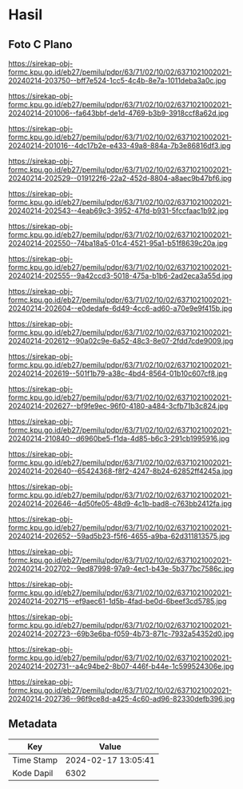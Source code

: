 # Hasil

## Foto C Plano

https://sirekap-obj-formc.kpu.go.id/eb27/pemilu/pdpr/63/71/02/10/02/6371021002021-20240214-203750--bff7e524-1cc5-4c4b-8e7a-1011deba3a0c.jpg

https://sirekap-obj-formc.kpu.go.id/eb27/pemilu/pdpr/63/71/02/10/02/6371021002021-20240214-201006--fa643bbf-de1d-4769-b3b9-3918ccf8a62d.jpg

https://sirekap-obj-formc.kpu.go.id/eb27/pemilu/pdpr/63/71/02/10/02/6371021002021-20240214-201016--4dc17b2e-e433-49a8-884a-7b3e86816df3.jpg

https://sirekap-obj-formc.kpu.go.id/eb27/pemilu/pdpr/63/71/02/10/02/6371021002021-20240214-202529--019122f6-22a2-452d-8804-a8aec9b47bf6.jpg

https://sirekap-obj-formc.kpu.go.id/eb27/pemilu/pdpr/63/71/02/10/02/6371021002021-20240214-202543--4eab69c3-3952-47fd-b931-5fccfaac1b92.jpg

https://sirekap-obj-formc.kpu.go.id/eb27/pemilu/pdpr/63/71/02/10/02/6371021002021-20240214-202550--74ba18a5-01c4-4521-95a1-b51f8639c20a.jpg

https://sirekap-obj-formc.kpu.go.id/eb27/pemilu/pdpr/63/71/02/10/02/6371021002021-20240214-202555--9a42ccd3-5018-475a-b1b6-2ad2eca3a55d.jpg

https://sirekap-obj-formc.kpu.go.id/eb27/pemilu/pdpr/63/71/02/10/02/6371021002021-20240214-202604--e0dedafe-6d49-4cc6-ad60-a70e9e9f415b.jpg

https://sirekap-obj-formc.kpu.go.id/eb27/pemilu/pdpr/63/71/02/10/02/6371021002021-20240214-202612--90a02c9e-6a52-48c3-8e07-2fdd7cde9009.jpg

https://sirekap-obj-formc.kpu.go.id/eb27/pemilu/pdpr/63/71/02/10/02/6371021002021-20240214-202619--501f1b79-a38c-4bd4-8564-01b10c607cf8.jpg

https://sirekap-obj-formc.kpu.go.id/eb27/pemilu/pdpr/63/71/02/10/02/6371021002021-20240214-202627--bf9fe9ec-96f0-4180-a484-3cfb71b3c824.jpg

https://sirekap-obj-formc.kpu.go.id/eb27/pemilu/pdpr/63/71/02/10/02/6371021002021-20240214-210840--d6960be5-f1da-4d85-b6c3-291cb1995916.jpg

https://sirekap-obj-formc.kpu.go.id/eb27/pemilu/pdpr/63/71/02/10/02/6371021002021-20240214-202640--65424368-f8f2-4247-8b24-62852ff4245a.jpg

https://sirekap-obj-formc.kpu.go.id/eb27/pemilu/pdpr/63/71/02/10/02/6371021002021-20240214-202646--4d50fe05-48d9-4c1b-bad8-c763bb2412fa.jpg

https://sirekap-obj-formc.kpu.go.id/eb27/pemilu/pdpr/63/71/02/10/02/6371021002021-20240214-202652--59ad5b23-f5f6-4655-a9ba-62d311813575.jpg

https://sirekap-obj-formc.kpu.go.id/eb27/pemilu/pdpr/63/71/02/10/02/6371021002021-20240214-202702--9ed87998-97a9-4ec1-b43e-5b377bc7586c.jpg

https://sirekap-obj-formc.kpu.go.id/eb27/pemilu/pdpr/63/71/02/10/02/6371021002021-20240214-202715--ef9aec61-1d5b-4fad-be0d-6beef3cd5785.jpg

https://sirekap-obj-formc.kpu.go.id/eb27/pemilu/pdpr/63/71/02/10/02/6371021002021-20240214-202723--69b3e6ba-f059-4b73-871c-7932a54352d0.jpg

https://sirekap-obj-formc.kpu.go.id/eb27/pemilu/pdpr/63/71/02/10/02/6371021002021-20240214-202731--a4c94be2-8b07-446f-b44e-1c599524306e.jpg

https://sirekap-obj-formc.kpu.go.id/eb27/pemilu/pdpr/63/71/02/10/02/6371021002021-20240214-202736--96f9ce8d-a425-4c60-ad96-82330defb396.jpg


## Metadata

| Key        | Value               |
| ---------- | ------------------- |
| Time Stamp | 2024-02-17 13:05:41 |
| Kode Dapil | 6302                |



